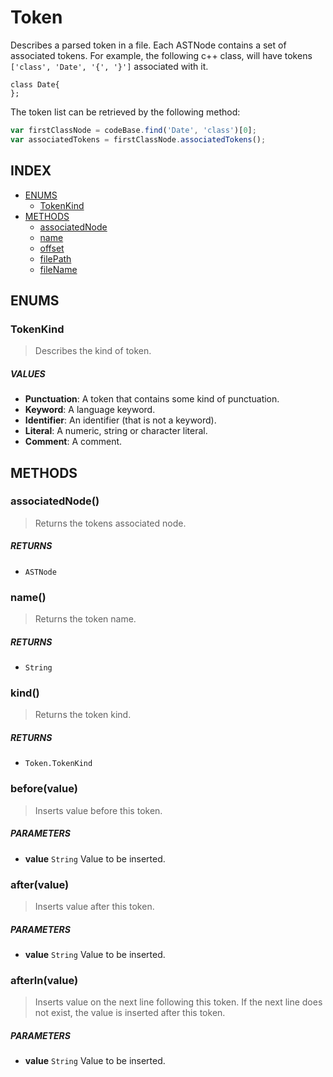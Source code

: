 # Token

Describes a parsed token in a file. Each ASTNode contains a set of associated tokens. For example, the following c++ class, will have tokens `['class', 'Date', '{', '}']` associated with it.

```
class Date{
};
```

The token list can be retrieved by the following method:

```js
var firstClassNode = codeBase.find('Date', 'class')[0];
var associatedTokens = firstClassNode.associatedTokens();
```

## INDEX

 - [ENUMS](#enums)
	 - [TokenKind](TokenKind)
 - [METHODS](#methods)
	 - [associatedNode](associatedNode)
	 - [name](column)
	 - [offset](offset)
	 - [filePath](filePath)
	 - [fileName](fileName) 

## ENUMS

### TokenKind

> Describes the kind of token.

##### VALUES

 * **Punctuation**: A token that contains some kind of punctuation.
 * **Keyword**: A language keyword.
 * **Identifier**: An identifier (that is not a keyword).
 * **Literal**: A numeric, string or character literal.
 * **Comment**: A comment.

## METHODS

### associatedNode()

> Returns the tokens associated node.

##### RETURNS

 * `ASTNode`


### name()

> Returns the token name.

##### RETURNS

 * `String`


### kind()

> Returns the token kind.

##### RETURNS

 * `Token.TokenKind`


### before(value)

 > Inserts value before this token.

##### PARAMETERS

 * **value** `String` Value to be inserted.


### after(value)

> Inserts value after this token.

##### PARAMETERS

 * **value** `String` Value to be inserted.


### afterln(value)

> Inserts value on the next line following this token. If the next line does not exist, the value is inserted after this token.

##### PARAMETERS

 * **value** `String` Value to be inserted. 